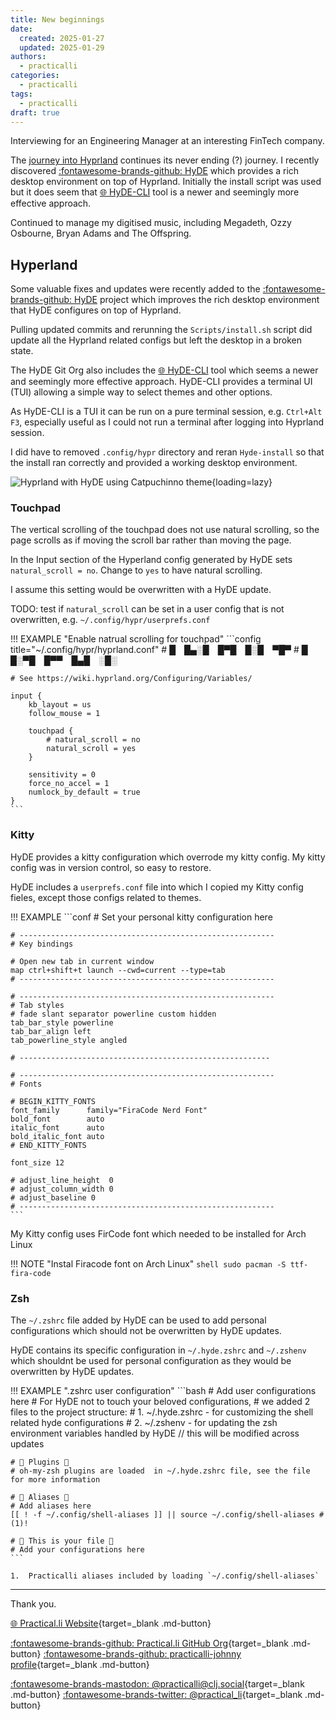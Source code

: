 ```yaml
---
title: New beginnings
date:
  created: 2025-01-27
  updated: 2025-01-29
authors:
  - practicalli
categories:
  - practicalli
tags:
  - practicalli
draft: true
---
```


Interviewing for an Engineering Manager at an interesting FinTech company.

The [journey into Hyprland](#hyprland) continues its never ending (?) journey.  I recently discovered [:fontawesome-brands-github: HyDE](https://github.com/HyDE-Project/HyDE) which provides a rich desktop environment on top of Hyprland.  Initially the install script was used but it does seem that [:globe_with_meridians: HyDE-CLI](https://hydeproject.pages.dev/guides/cli/#installation) tool is a newer and seemingly more effective approach.

Continued to manage my digitised music, including Megadeth, Ozzy Osbourne, Bryan Adams and The Offspring.

<!-- more -->


## Hyperland

Some valuable fixes and updates were recently added to the [:fontawesome-brands-github: HyDE](https://github.com/HyDE-Project/HyDE) project which improves the rich desktop environment that HyDE configures on top of Hyprland.

Pulling updated commits and rerunning the `Scripts/install.sh` script did update all the Hyprland related configs but left the desktop in a broken state.

The HyDE Git Org also includes the [:globe_with_meridians: HyDE-CLI](https://hydeproject.pages.dev/guides/cli/#installation) tool which seems a newer and seemingly more effective approach. HyDE-CLI provides a terminal UI (TUI) allowing a simple way to select themes and other options.

As HyDE-CLI is a TUI it can be run on a pure terminal session, e.g. `Ctrl+Alt F3`, especially useful as I could not run a terminal after logging into Hyprland session.

I did have to removed `.config/hypr` directory and reran `Hyde-install` so that the install ran correctly and provided a working desktop environment.

![Hyprland with HyDE using Catpuchinno theme](https://github.com/practicalli/graphic-design/blob/live/os/hyprland/hyprland-hyde-catputchinno-theme.png?raw=true){loading=lazy}


### Touchpad

The vertical scrolling of the touchpad does not use natural scrolling, so the page scrolls as if moving the scroll bar rather than moving the page.

In the Input section of the Hyperland config generated by HyDE sets `natural_scroll = no`.  Change to `yes` to have natural scrolling.

I assume this setting would be overwritten with a HyDE update.

TODO: test if `natural_scroll` can be set in a user config that is not overwritten, e.g. `~/.config/hypr/userprefs.conf`

!!! EXAMPLE "Enable natrual scrolling for touchpad"
    ```config title="~/.config/hypr/hyprland.conf"
    # █ █▄░█ █▀█ █░█ ▀█▀
    # █ █░▀█ █▀▀ █▄█ ░█░

    # See https://wiki.hyprland.org/Configuring/Variables/

    input {
        kb_layout = us
        follow_mouse = 1

        touchpad {
            # natural_scroll = no
            natural_scroll = yes
        }

        sensitivity = 0
        force_no_accel = 1
        numlock_by_default = true
    }
    ```


### Kitty

HyDE provides a kitty configuration which overrode my kitty config.  My kitty config was in version control, so easy to restore.

HyDE includes a `userprefs.conf` file into which I copied my Kitty config fieles, except those configs related to themes.

!!! EXAMPLE
    ```conf
    # Set your personal kitty configuration here

    # ---------------------------------------------------------
    # Key bindings

    # Open new tab in current window
    map ctrl+shift+t launch --cwd=current --type=tab
    # ---------------------------------------------------------

    # ---------------------------------------------------------
    # Tab styles
    # fade slant separator powerline custom hidden
    tab_bar_style powerline
    tab_bar_align left
    tab_powerline_style angled

    # --------------------------------------------------------

    # ---------------------------------------------------------
    # Fonts

    # BEGIN_KITTY_FONTS
    font_family      family="FiraCode Nerd Font"
    bold_font        auto
    italic_font      auto
    bold_italic_font auto
    # END_KITTY_FONTS

    font_size 12

    # adjust_line_height  0
    # adjust_column_width 0
    # adjust_baseline 0
    # ---------------------------------------------------------
    ```

My Kitty config uses FirCode font which needed to be installed for Arch Linux

!!! NOTE "Instal Firacode font on Arch Linux"
    ```shell
    sudo pacman -S ttf-fira-code
    ```

### Zsh

The `~/.zshrc` file added by HyDE can be used to add personal configurations which should not be overwritten by HyDE updates.

HyDE contains its specific configuration in `~/.hyde.zshrc` and `~/.zshenv` which shouldnt be used for personal configuration as they would be overwritten by HyDE updates.

!!! EXAMPLE ".zshrc user configuration"
    ```bash
    # Add user configurations here
    # For HyDE not to touch your beloved configurations,
    # we added 2 files to the project structure:
    # 1. ~/.hyde.zshrc - for customizing the shell related hyde configurations
    # 2. ~/.zshenv - for updating the zsh environment variables handled by HyDE // this will be modified across updates

    #  Plugins 
    # oh-my-zsh plugins are loaded  in ~/.hyde.zshrc file, see the file for more information

    #  Aliases 
    # Add aliases here
    [[ ! -f ~/.config/shell-aliases ]] || source ~/.config/shell-aliases # (1)!

    #  This is your file 
    # Add your configurations here
    ```

    1.  Practicalli aliases included by loading `~/.config/shell-aliases`


---
Thank you.

[:globe_with_meridians: Practical.li Website](https://practical.li){target=_blank .md-button}

[:fontawesome-brands-github: Practical.li GitHub Org](https://github.com/practicalli){target=_blank .md-button}
[:fontawesome-brands-github: practicalli-johnny profile](https://github.com/practicalli-johnny){target=_blank .md-button}

[:fontawesome-brands-mastodon: @practicalli@clj.social](https://clj.social/@practicalli){target=_blank .md-button}
[:fontawesome-brands-twitter: @practical_li](https://twitter.com/practcial_li){target=_blank .md-button}
